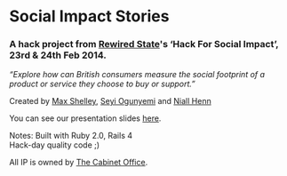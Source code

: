 # Social Impact Stories

### A hack project from [Rewired State](http://rewiredstate.org)'s ‘Hack For Social Impact’, 23rd & 24th Feb 2014.

*“Explore how can British consumers measure the social footprint of a product or service they choose to buy or support.”*

Created by [Max Shelley](http://twitter.com/maxshelley), [Seyi Ogunyemi](http://twitter.com/micrypt) and [Niall Henn](http://twitter.com/niallhenn)

You can see our presentation slides [here](https://docs.google.com/a/measuredbrilliance.com/presentation/d/1BEFt7-PWtVZhtltQSyJBJrYoyg21kycAVJ6ldh-ZmJQ/edit).

Notes:
Built with Ruby 2.0, Rails 4  
Hack-day quality code ;)

All IP is owned by [The Cabinet Office](https://www.gov.uk/government/organisations/cabinet-office).